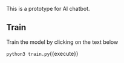 This is a prototype for AI chatbot. 

## Train

Train the model by clicking on the text below

`python3 train.py`{{execute}}